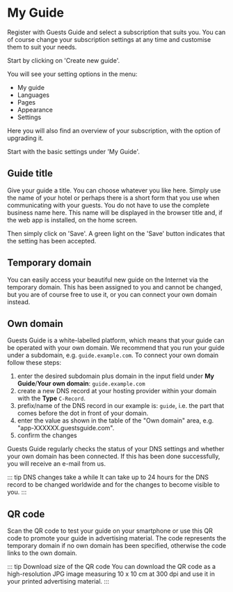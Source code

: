 # My Guide

Register with Guests Guide and select a subscription that suits you. You can of course change your subscription settings at any time and customise them to suit your needs.

Start by clicking on 'Create new guide'.

You will see your setting options in the menu:

- My guide
- Languages
- Pages
- Appearance
- Settings

Here you will also find an overview of your subscription, with the option of upgrading it.

Start with the basic settings under 'My Guide'.

## Guide title

Give your guide a title. You can choose whatever you like here. Simply use the name of your hotel or perhaps there is a short form that you use when communicating with your guests. You do not have to use the complete business name here. This name will be displayed in the browser title and, if the web app is installed, on the home screen.

Then simply click on 'Save'. A green light on the 'Save' button indicates that the setting has been accepted.

## Temporary domain

<!-- ![](./img/preliminary-domain.jpg) -->

You can easily access your beautiful new guide on the Internet via the temporary domain. This has been assigned to you and cannot be changed, but you are of course free to use it, or you can connect your own domain instead.

## Own domain

Guests Guide is a white-labelled platform, which means that your guide can be operated with your own domain. We recommend that you run your guide under a subdomain, e.g. `guide.example.com`. To connect your own domain follow these steps:

1. enter the desired subdomain plus domain in the input field under **My Guide**/**Your own domain**: `guide.example.com`
2. create a new DNS record at your hosting provider within your domain with the **Type** `C-Record`.
3. prefix/name of the DNS record in our example is: `guide`, i.e. the part that comes before the dot in front of your domain.
4. enter the value as shown in the table of the "Own domain" area, e.g. "app-XXXXXX.guestsguide.com".
5. confirm the changes

Guests Guide regularly checks the status of your DNS settings and whether your own domain has been connected. If this has been done successfully, you will receive an e-mail from us.

::: tip DNS changes take a while
It can take up to 24 hours for the DNS record to be changed worldwide and for the changes to become visible to you.
:::

## QR code

Scan the QR code to test your guide on your smartphone or use this QR code to promote your guide in advertising material. The code represents the temporary domain if no own domain has been specified, otherwise the code links to the own domain.

::: tip Download size of the QR code
You can download the QR code as a high-resolution JPG image measuring 10 x 10 cm at 300 dpi and use it in your printed advertising material.
:::
